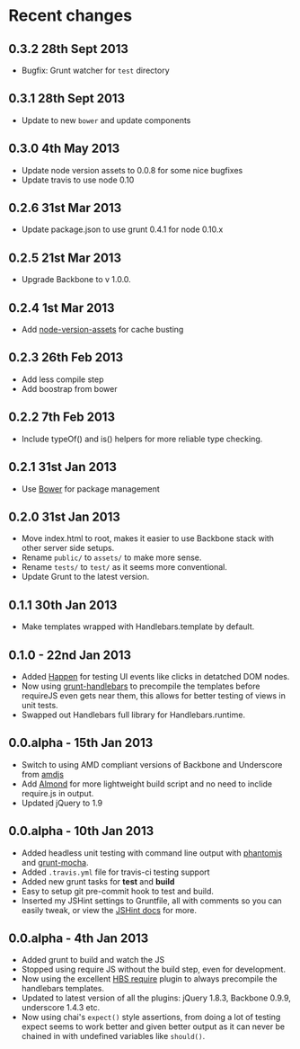 # Recent changes

## 0.3.2 28th Sept 2013

* Bugfix: Grunt watcher for `test` directory

## 0.3.1 28th Sept 2013

* Update to new `bower` and update components

## 0.3.0 4th May 2013

* Update node version assets to 0.0.8 for some nice bugfixes
* Update travis to use node 0.10

## 0.2.6 31st Mar 2013

* Update package.json to use grunt 0.4.1 for node 0.10.x

## 0.2.5 21st Mar 2013

* Upgrade Backbone to v 1.0.0.

## 0.2.4 1st Mar 2013

* Add [node-version-assets](https://github.com/techjacker/node-version-assets) for cache busting

## 0.2.3 26th Feb 2013

* Add less compile step
* Add boostrap from bower

## 0.2.2 7th Feb 2013

* Include typeOf() and is() helpers for more reliable type checking.

## 0.2.1 31st Jan 2013

* Use [Bower](http://twitter.github.com/bower/) for package management

## 0.2.0 31st Jan 2013

* Move index.html to root, makes it easier to use Backbone stack with other server side setups.
* Rename `public/` to `assets/` to make more sense.
* Rename `tests/` to `test/` as it seems more conventional.
* Update Grunt to the latest version.

## 0.1.1 30th Jan 2013

* Make templates wrapped with Handlebars.template by default.

## 0.1.0 - 22nd Jan 2013

* Added [Happen](https://github.com/tmcw/happen) for testing UI events like clicks in detatched DOM nodes.
* Now using [grunt-handlebars](https://github.com/gruntjs/grunt-contrib-handlebars/) to precompile the templates before requireJS even gets near them, this allows for better testing of views in unit tests.
* Swapped out Handlebars full library for Handlebars.runtime.

## 0.0.alpha - 15th Jan 2013

* Switch to using AMD compliant versions of Backbone and Underscore from [amdjs](https://github.com/amdjs)
* Add [Almond](https://github.com/jrburke/almond) for more lightweight build script and no need to inclide require.js in output.
* Updated jQuery to 1.9

## 0.0.alpha - 10th Jan 2013

* Added headless unit testing with command line output with [phantomjs](http://phantomjs.org/) and [grunt-mocha](https://github.com/kmiyashiro/grunt-mocha).
* Added `.travis.yml` file for travis-ci testing support
* Added new grunt tasks for **test** and **build**
* Easy to setup git pre-commit hook to test and build.
* Inserted my JSHint settings to Gruntfile, all with comments so you can easily tweak, or view the [JSHint docs](http://www.jshint.com/docs/) for more.

## 0.0.alpha - 4th Jan 2013

* Added grunt to build and watch the JS
* Stopped using require JS without the build step, even for development.
* Now using the excellent [HBS require](https://github.com/SlexAxton/require-handlebars-plugin) plugin to always precompile the handlebars templates.
* Updated to latest version of all the plugins: jQuery 1.8.3, Backbone 0.9.9, underscore 1.4.3 etc.
* Now using chai's `expect()` style assertions, from doing a lot of testing expect seems to work better and given better output as it can never be chained in with undefined variables like `should()`.
